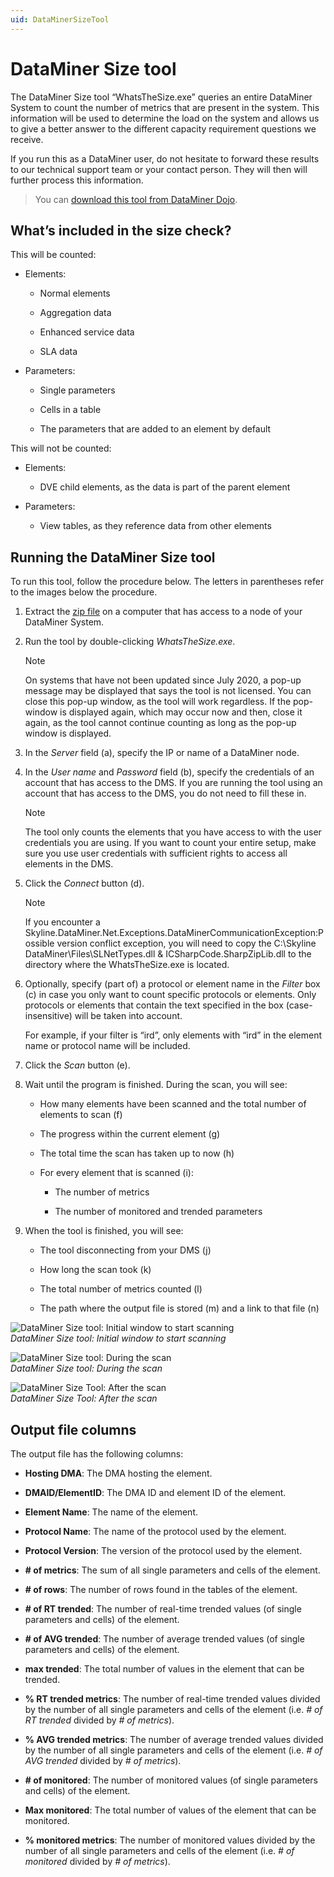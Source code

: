 ```yaml
---
uid: DataMinerSizeTool
---
```


# DataMiner Size tool

The DataMiner Size tool “WhatsTheSize.exe” queries an entire DataMiner System to count the number of metrics that are present in the system. This information will be used to determine the load on the system and allows us to give a better answer to the different capacity requirement questions we receive.

If you run this as a DataMiner user, do not hesitate to forward these results to our technical support team or your contact person. They will then will further process this information.

> You can [download this tool from DataMiner Dojo](https://community.dataminer.services/download/whatsthesize-zip/).

## What’s included in the size check?

This will be counted:

- Elements:

  - Normal elements

  - Aggregation data

  - Enhanced service data

  - SLA data

- Parameters:

  - Single parameters

  - Cells in a table

  - The parameters that are added to an element by default

This will not be counted:

- Elements:

  - DVE child elements, as the data is part of the parent element

- Parameters:

  - View tables, as they reference data from other elements

## Running the DataMiner Size tool

To run this tool, follow the procedure below. The letters in parentheses refer to the images below the procedure.

1. Extract the [zip file](https://community.dataminer.services/download/whatsthesize-zip/) on a computer that has access to a node of your DataMiner System.

1. Run the tool by double-clicking *WhatsTheSize.exe*.

   > [!NOTE]
   > On systems that have not been updated since July 2020, a pop-up message may be displayed that says the tool is not licensed. You can close this pop-up window, as the tool will work regardless. If the pop-window is displayed again, which may occur now and then, close it again, as the tool cannot continue counting as long as the pop-up window is displayed.

1. In the *Server* field (a), specify the IP or name of a DataMiner node.

1. In the *User name* and *Password* field (b), specify the credentials of an account that has access to the DMS. If you are running the tool using an account that has access to the DMS, you do not need to fill these in.

   > [!NOTE]
   > The tool only counts the elements that you have access to with the user credentials you are using. If you want to count your entire setup, make sure you use user credentials with sufficient rights to access all elements in the DMS.

1. Click the *Connect* button (d).

   > [!NOTE]
   > If you encounter a Skyline.DataMiner.Net.Exceptions.DataMinerCommunicationException:Possible version conflict exception, you will need to copy the C:\Skyline DataMiner\Files\SLNetTypes.dll & ICSharpCode.SharpZipLib.dll to the directory where the WhatsTheSize.exe is located.

1. Optionally, specify (part of) a protocol or element name in the *Filter* box (c) in case you only want to count specific protocols or elements. Only protocols or elements that contain the text specified in the box (case-insensitive) will be taken into account.

   For example, if your filter is “ird”, only elements with “ird” in the element name or protocol name will be included.

1. Click the *Scan* button (e).

1. Wait until the program is finished. During the scan, you will see:

   - How many elements have been scanned and the total number of elements to scan (f)

   - The progress within the current element (g)

   - The total time the scan has taken up to now (h)

   - For every element that is scanned (i):

     - The number of metrics

     - The number of monitored and trended parameters

1. When the tool is finished, you will see:

   - The tool disconnecting from your DMS (j)

   - How long the scan took (k)

   - The total number of metrics counted (l)

   - The path where the output file is stored (m) and a link to that file (n)

![DataMiner Size tool: Initial window to start scanning](~/user-guide/images/WhatsTheSize1.png)<br>
*DataMiner Size tool: Initial window to start scanning*

![DataMiner Size tool: During the scan](~/user-guide/images/WhatsTheSize2.png)<br>
*DataMiner Size tool: During the scan*

![DataMiner Size Tool: After the scan](~/user-guide/images/WhatsTheSize3.png)<br>
*DataMiner Size Tool: After the scan*

## Output file columns

The output file has the following columns:

- **Hosting DMA**: The DMA hosting the element.

- **DMAID/ElementID**: The DMA ID and element ID of the element.

- **Element Name**: The name of the element.

- **Protocol Name**: The name of the protocol used by the element.

- **Protocol Version**: The version of the protocol used by the element.

- **# of metrics**: The sum of all single parameters and cells of the element.

- **# of rows**: The number of rows found in the tables of the element.

- **# of RT trended**: The number of real-time trended values (of single parameters and cells) of the element.

- **# of AVG trended**: The number of average trended values (of single parameters and cells) of the element.

- **max trended**: The total number of values in the element that can be trended.

- **% RT trended metrics**: The number of real-time trended values divided by the number of all single parameters and cells of the element (i.e. *# of RT trended* divided by *# of metrics*).

- **% AVG trended metrics**: The number of average trended values divided by the number of all single parameters and cells of the element (i.e. *# of AVG trended* divided by *# of metrics*).

- **# of monitored**: The number of monitored values (of single parameters and cells) of the element.

- **Max monitored**: The total number of values of the element that can be monitored.

- **% monitored metrics**: The number of monitored values divided by the number of all single parameters and cells of the element (i.e. *# of monitored* divided by *# of metrics*).
